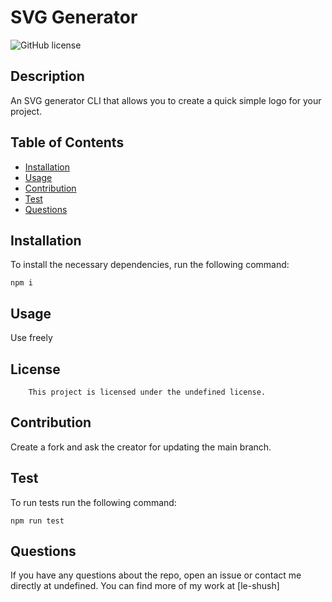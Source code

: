 
# SVG Generator 

![GitHub license](https://img.shields.io/badge/license-undefined-blue.svg)

## Description

An SVG generator CLI that allows you to create a quick simple logo for your project.

## Table of Contents

* [Installation](#installation)
* [Usage](#usage)
* [Contribution](#contribution)
* [Test](#test)
* [Questions](#questions)

## Installation
To install the necessary dependencies, run the following command:
```
npm i
```

## Usage

Use freely

## License
        This project is licensed under the undefined license.

## Contribution

Create a fork and ask the creator for updating the main branch.

## Test
To run tests run the following command:
```
npm run test
```

## Questions
If you have any questions about the repo, open an issue or contact me directly at undefined. You can find more of my work at [le-shush]

